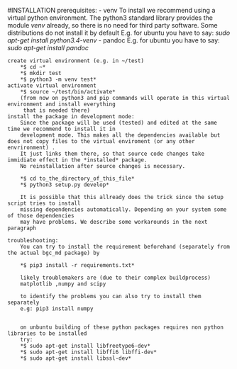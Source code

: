 #INSTALLATION
    prerequisites:
      - venv
        To install we recommend using a virtual python environment.
        The python3 standard library provides the module *venv* already, so there is no need for third party 
        software.
        Some distributions do not install it by default
        E.g. for ubuntu you have to say:
        *sudo apt-get install python3.4-venv*
      - pandoc 
        E.g. for ubuntu you have to say:
        *sudo apt-get install pandoc*
        
    create virtual environment (e.g. in ~/test)
        *$ cd ~*
        *$ mkdir test
        *$ python3 -m venv test*
    activate virtual environment 
        *$ source ~/test/bin/activate*
        (from now on python3 and pip commands will operate in this virtual environment and install everything
         that is needed there)
    install the package in development mode:
        Since the package will be used (tested) and edited at the same time we recommend to install it in
        development mode. This makes all the dependencies available but does not copy files to the virtual enviroment (or any other envrironment) .
        It just links them there, so that source code changes take immidiate effect in the *installed* package.
        No reinstallation after source changes is necessary.
        
        *$ cd to_the_directory_of_this_file*
        *$ python3 setup.py develop*

        It is possible that this allready does the trick since the setup script tries to install 
        missing dependencies automatically. Depending on your system some of those dependencies
        may have problems. We describe some workarounds in the next paragraph

    troubleshooting:
        You can try to install the requirement beforehand (separately from the actual bgc_md package) by 
        
        *$ pip3 install -r requirements.txt*

        likely troublemakers are (due to their complex buildprocess) 
        matplotlib ,numpy and scipy

        to identify the problems you can also try to install them separately
        e.g: pip3 install numpy

        
        on unbuntu building of these python packages requires non python libraries to be installed
        try:
        *$ sudo apt-get install libfreetype6-dev* 
        *$ sudo apt-get install libffi6 libffi-dev*
        *$ sudo apt-get install libssl-dev*



        
        
        
 
 
 
 
 
 
